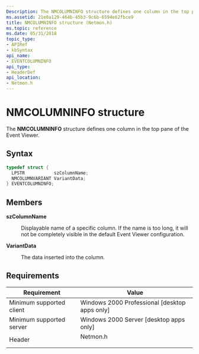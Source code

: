 ```yaml
---
Description: The NMCOLUMNINFO structure defines one column in the top pane of the Event Viewer.
ms.assetid: 21e0a129-464b-45b3-9c6b-6594e62fbce9
title: NMCOLUMNINFO structure (Netmon.h)
ms.topic: reference
ms.date: 05/31/2018
topic_type: 
- APIRef
- kbSyntax
api_name: 
- EVENTCOLUMNINFO
api_type: 
- HeaderDef
api_location: 
- Netmon.h
---
```


# NMCOLUMNINFO structure

The **NMCOLUMNINFO** structure defines one column in the top pane of the Event Viewer.

## Syntax


```C++
typedef struct {
  LPSTR           szColumnName;
  NMCOLUMNVARIANT VariantData;
} EVENTCOLUMNINFO;
```



## Members

<dl> <dt>

**szColumnName**
</dt> <dd>

Displayable name of a specific column. If the name is too long, it will not be completely visible in the default Event Viewer configuration.

</dd> <dt>

**VariantData**
</dt> <dd>

The data inserted into the column.

</dd> </dl>

## Requirements



| Requirement | Value |
|-------------------------------------|-------------------------------------------------------------------------------------|
| Minimum supported client<br/> | Windows 2000 Professional \[desktop apps only\]<br/>                          |
| Minimum supported server<br/> | Windows 2000 Server \[desktop apps only\]<br/>                                |
| Header<br/>                   | <dl> <dt>Netmon.h</dt> </dl> |



 

 




